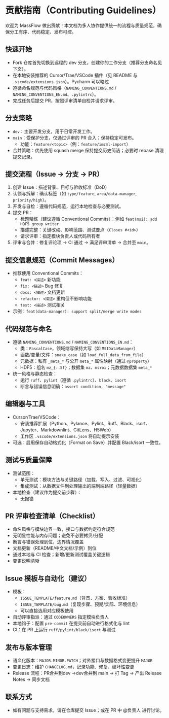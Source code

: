 # 贡献指南（Contributing Guidelines）

欢迎为 MassFlow 做出贡献！本文档为多人协作提供统一的流程与质量规范，确保分工有序、代码稳定、发布可控。

## 快速开始
- Fork 仓库首先切换到远程的 dev 分支，创建你的工作分支（推荐分支命名见下文）。
- 在本地安装推荐的 Cursor/Trae/VSCode 插件（见 README 与 `.vscode/extensions.json`）。Pycharm 可以略过
- 遵循命名规范与代码风格（`NAMING_CONVENTIONS.md` / `NAMING_CONVENTIONS_EN.md`、`.pylintrc`）。
- 完成任务后提交 PR，按照评审清单自检并请求评审。

## 分支策略
- `dev`：主要开发分支，用于日常开发工作。
- `main`：受保护分支，仅通过评审的 PR 合入；保持稳定可发布。
  - 功能：`feature/<topic>`（例：`feature/imzml-import`）
- 合并策略：优先使用 squash merge 保持提交历史简洁；必要时 rebase 清理提交记录。

## 提交流程（Issue → 分支 → PR）
1. 创建 Issue：描述背景、目标与验收标准（DoD）
2. 认领与拆解：确认标签（如 `type/feature`, `area/data-manager`, `priority/high`）。
3. 开发与自检：遵循代码规范，运行本地检查与必要测试。
4. 提交 PR：
   - 标题精炼（建议遵循 Conventional Commits）：例如 `feat(msi): add HDF5 group writer`
   - 描述完整：关键改动、影响范围、测试要点（`Closes #<id>`）
   - 请求评审：指定模块负责人或代码所有者
5. 评审与合并：修复评论项 → CI 通过 → 满足评审清单 → 合并至 `main`。

## 提交信息规范（Commit Messages）
- 推荐使用 Conventional Commits：
  - `feat: <描述>` 新功能
  - `fix: <描述>` Bug 修复
  - `docs: <描述>` 文档更新
  - `refactor: <描述>` 重构但不影响功能
  - `test: <描述>` 测试相关
- 示例：`feat(data-manager): support split/merge write modes`

## 代码规范与命名
- 遵循 `NAMING_CONVENTIONS.md` / `NAMING_CONVENTIONS_EN.md`：
  - 类：`PascalCase`，领域缩写保持大写（如 `MSIDataManager`）
  - 函数/变量/文件：`snake_case`（如 `load_full_data_from_file`）
  - 元数据：私有 `_meta_*` 与公开 `meta_*` 属性映射（通过 `@property`）
  - HDF5：组名 `mz_{:.5f}`；数据集 `mz`、`msroi`；元数据数据集 `meta_*`
- 统一风格与静态检查：
  - 运行 `ruff`、`pylint`（遵循 `.pylintrc`）、`black`、`isort`
  - 断言与错误信息明确：`assert condition, "message"`

## 编辑器与工具
- Cursor/Trae/VSCode：
  - 安装推荐扩展（Python、Pylance、Pylint、Ruff、Black、isort、Jupyter、Markdownlint、GitLens、H5Web）
  - 工作区 `.vscode/extensions.json` 将自动提示安装
- 可选：启用保存自动格式化（Format on Save）并配置 Black/isort 一致性。

## 测试与质量保障
- 测试范围：
  - 单元测试：模块方法与关键路径（加载、写入、过滤、可视化）
  - 集成测试：从数据文件到处理输出的端到端路径（轻量数据）
- 本地检查（建议作为提交前步骤）：
  - 无报错

## PR 评审检查清单（Checklist）
- 命名风格与模块边界一致，接口与数据约定符合规范
- 无明显性能与内存问题；避免不必要拷贝/分配
- 断言与错误处理到位，边界情况覆盖
- 文档更新（README/中文文档/示例）到位
- 通过本地与 CI 检查；新增/更新测试覆盖关键逻辑
- 变更说明清晰

## Issue 模板与自动化（建议）
- 模板：
  - `ISSUE_TEMPLATE/feature.md`（背景、方案、验收标准）
  - `ISSUE_TEMPLATE/bug.md`（复现步骤、预期/实际、环境信息）
  -  可以直接选用对应模板使用
- 自动评审指派：通过 `CODEOWNERS` 指定模块负责人
- 本地钩子：配置 `pre-commit` 在提交前自动进行格式化与 lint
- CI：在 PR 上运行 `ruff/pylint/black/isort` 与测试

## 发布与版本管理
- 语义化版本：`MAJOR.MINOR.PATCH`；对外接口与数据格式变更提升 `MAJOR`
- 变更日志：维护 `CHANGELOG.md`，记录功能、修复、破坏性变更
- Release 流程：PR合并到dev →dev合并到 main → 打 Tag → 产出 Release Notes → 同步文档

## 联系方式
- 如有问题与支持需求，请在仓库提交 Issue；或在 PR 中 @负责人 进行讨论。